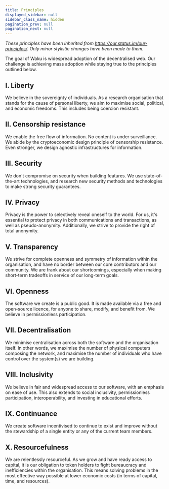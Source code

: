 ```yaml
---
title: Principles
displayed_sidebar: null
sidebar_class_name: hidden
pagination_prev: null
pagination_next: null
---
```


*These principles have been inherited from https://our.status.im/our-principles/. Only minor stylistic changes have been made to them.*

The goal of Waku is widespread adoption of the decentralised web.
Our challenge is achieving mass adoption while staying true to the principles outlined below.

## I. Liberty

We believe in the sovereignty of individuals.
As a research organisation that stands for the cause of personal liberty,
we aim to maximise social, political, and economic freedoms.
This includes being coercion resistant.

## II. Censorship resistance

We enable the free flow of information.
No content is under surveillance.
We abide by the cryptoeconomic design principle of censorship resistance.
Even stronger, we design agnostic infrastructures for information.

## III. Security

We don't compromise on security when building features.
We use state-of-the-art technologies,
and research new security methods and technologies to make strong security guarantees.

## IV. Privacy

Privacy is the power to selectively reveal oneself to the world.
For us, it's essential to protect privacy in both communications and transactions,
as well as pseudo-anonymity.
Additionally, we strive to provide the right of total anonymity.

## V. Transparency

We strive for complete openness and symmetry of information within the organisation,
and have no border between our core contributors and our community.
We are frank about our shortcomings,
especially when making short-term tradeoffs in service of our long-term goals.

## VI. Openness

The software we create is a public good.
It is made available via a free and open-source licence,
for anyone to share, modify, and benefit from.
We believe in permissionless participation.

## VII. Decentralisation

We minimise centralisation across both the software and the organisation itself.
In other words, we maximise the number of physical computers composing the network,
and maximise the number of individuals who have control over the system(s) we are building.

## VIII. Inclusivity

We believe in fair and widespread access to our software, with an emphasis on ease of use.
This also extends to social inclusivity, permissionless participation, interoperability,
and investing in educational efforts.

## IX. Continuance

We create software incentivised to continue to exist and improve
without the stewardship of a single entity or any of the current team members.

## X. Resourcefulness

We are relentlessly resourceful.
As we grow and have ready access to capital,
it is our obligation to token holders to fight bureaucracy and inefficiencies within the organisation.
This means solving problems in the most effective way possible at lower economic costs
(in terms of capital, time, and resources).